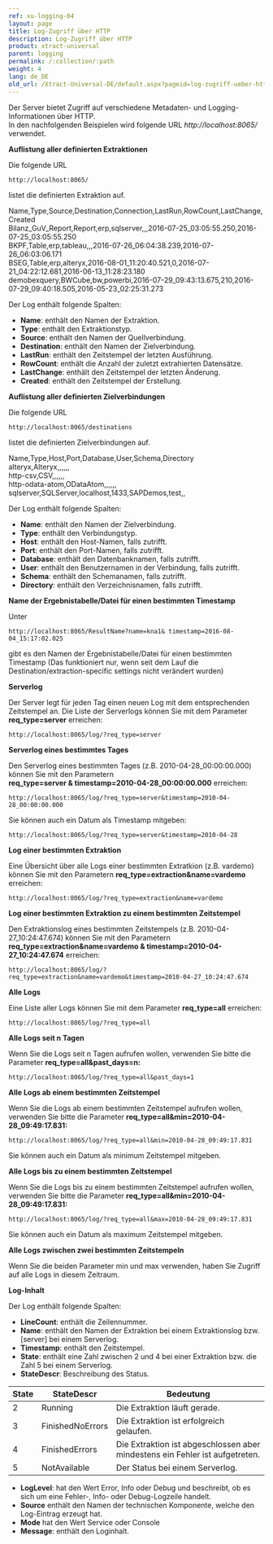 ```yaml
---
ref: xu-logging-04
layout: page
title: Log-Zugriff über HTTP
description: Log-Zugriff über HTTP
product: xtract-universal
parent: logging
permalink: /:collection/:path
weight: 4
lang: de_DE
old_url: /Xtract-Universal-DE/default.aspx?pageid=log-zugriff-ueber-http
---
```


Der Server bietet Zugriff auf verschiedene Metadaten- und Logging-Informationen über HTTP. <br>
In den nachfolgenden Beispielen wird folgende URL *http://localhost:8065/*  verwendet.


**Auflistung aller definierten Extraktionen**

Die folgende URL 

```
http://localhost:8065/
```
listet die definierten Extraktion auf. 

Name,Type,Source,Destination,Connection,LastRun,RowCount,LastChange,Created<br>
Bilanz_GuV_Report,Report,erp,sqlserver,,,2016-07-25_03:05:55.250,2016-07-25_03:05:55.250<br>
BKPF,Table,erp,tableau,,,2016-07-26_06:04:38.239,2016-07-26_06:03:06.171<br>
BSEG,Table,erp,alteryx,2016-08-01_11:20:40.521,0,2016-07-21_04:22:12.681,2016-06-13_11:28:23.180<br>
demobexquery,BWCube,bw,powerbi,2016-07-29_09:43:13.675,210,2016-07-29_09:40:18.505,2016-05-23_02:25:31.273 

Der Log enthält folgende Spalten:<br>
- **Name**: enthält den Namen der Extraktion.
- **Type**: enthält den Extraktionstyp.
- **Source**: enthält den Namen der Quellverbindung.
- **Destination**: enthält den Namen der Zielverbindung.
- **LastRun**: enthält den Zeitstempel der letzten Ausführung. 
- **RowCount**: enthält die Anzahl der zuletzt extrahierten Datensätze. 
- **LastChange**: enthält den Zeitstempel der letzten Änderung. 
- **Created**: enthält den Zeitstempel der Erstellung. 

**Auflistung aller definierten Zielverbindungen**

Die folgende URL
```
http://localhost:8065/destinations
```
listet die definierten Zielverbindungen auf. 

Name,Type,Host,Port,Database,User,Schema,Directory<br>
alteryx,Alteryx,,,,,,<br>
http-csv,CSV,,,,,,<br>
http-odata-atom,ODataAtom,,,,,,<br>
sqlserver,SQLServer,localhost,1433,SAPDemos,test,,

Der Log enthält folgende Spalten:
- **Name**: enthält den Namen der Zielverbindung.
- **Type**: enthält den Verbindungstyp.
- **Host**: enthält den Host-Namen, falls zutrifft.
- **Port**: enthält den Port-Namen, falls zutrifft.
- **Database**: enthält den Datenbanknamen, falls zutrifft. 
- **User**: enthält den Benutzernamen in der Verbindung, falls zutrifft.  
- **Schema**: enthält den Schemanamen, falls zutrifft.  
- **Directory**: enthält den Verzeichnisnamen, falls zutrifft.

**Name der Ergebnistabelle/Datei für einen bestimmten Timestamp** 

Unter

```
http://localhost:8065/ResultName?name=kna1& timestamp=2016-08-04_15:17:02.025
```

gibt es den Namen der Ergebnistabelle/Datei für einen bestimmten Timestamp (Das funktioniert nur, wenn seit dem Lauf die Destination/extraction-specific settings nicht verändert wurden)  

**Serverlog**

Der Server legt für jeden Tag einen neuen Log mit dem entsprechenden Zeitstempel an. Die Liste der Serverlogs können Sie mit dem Parameter **req_type=server** erreichen:

```
http://localhost:8065/log/?req_type=server
```

**Serverlog eines bestimmtes Tages**

Den Serverlog eines bestimmten Tages (z.B. 2010-04-28_00:00:00.000) können Sie mit den Parametern <br>
**req_type=server &
timestamp=2010-04-28_00:00:00.000** erreichen:

```
http://localhost:8065/log/?req_type=server&timestamp=2010-04-28_00:00:00.000
```

Sie können auch ein Datum als Timestamp mitgeben:


```
http://localhost:8065/log/?req_type=server&timestamp=2010-04-28
```

**Log einer bestimmten Extraktion**

Eine Übersicht über alle Logs einer bestimmten Extratkion (z.B. vardemo) können Sie mit den Parametern **req_type=extraction&name=vardemo** erreichen:

```
http://localhost:8065/log/?req_type=extraction&name=vardemo
```

**Log einer bestimmten Extraktion zu einem bestimmten Zeitstempel**

Den Extraktionslog eines bestimmten Zeitstempels (z.B. 2010-04-27_10:24:47.674) können Sie mit den Parametern **req_type=extraction&name=vardemo &
timestamp=2010-04-27_10:24:47.674** erreichen:

```
http://localhost:8065/log/?req_type=extraction&name=vardemo&timestamp=2010-04-27_10:24:47.674
```

**Alle Logs**

Eine Liste aller Logs können Sie mit dem Parameter **req_type=all** erreichen:

```
http://localhost:8065/log/?req_type=all
```

**Alle Logs seit n Tagen**

Wenn Sie die Logs seit n Tagen aufrufen wollen, verwenden Sie bitte die Parameter **req_type=all&past_days=n:**

```
http://localhost:8065/log/?req_type=all&past_days=1
```

**Alle Logs ab einem bestimmten Zeitstempel**

Wenn Sie die Logs ab einem bestimmten Zeitstempel aufrufen wollen, verwenden Sie bitte die Parameter **req_type=all&min=2010-04-28_09:49:17.831:**

```
http://localhost:8065/log/?req_type=all&min=2010-04-28_09:49:17.831
```

Sie können auch ein Datum als minimum Zeitstempel mitgeben.

**Alle Logs bis zu einem bestimmten Zeitstempel**

Wenn Sie die Logs bis zu einem bestimmten Zeitstempel aufrufen wollen, verwenden Sie bitte die Parameter **req_type=all&min=2010-04-28_09:49:17.831:**

```
http://localhost:8065/log/?req_type=all&max=2010-04-28_09:49:17.831
```

Sie können auch ein Datum als maximum Zeitstempel mitgeben.

**Alle Logs zwischen zwei bestimmten Zeitstempeln**

Wenn Sie die beiden Parameter min und max verwenden, haben Sie Zugriff auf alle Logs in diesem Zeitraum.
 
**Log-Inhalt**

Der Log enthält folgende Spalten:

- **LineCount**: enthält die Zeilennummer.
- **Name**: enthält den Namen der Extraktion bei einem Extraktionslog bzw. [server] bei einem Serverlog.
- **Timestamp**: enthält den Zeitstempel.
- **State**: enthält eine Zahl zwischen 2 und 4 bei einer Extraktion bzw. die Zahl 5 bei einem Serverlog.
- **StateDescr**: Beschreibung des Status. 

| State | StateDescr       | Bedeutung                                                                    |
|-------|------------------|------------------------------------------------------------------------------|
| 2     | Running          | Die Extraktion läuft gerade.                                                 |
| 3     | FinishedNoErrors | Die Extraktion ist erfolgreich gelaufen.                                     |
| 4     | FinishedErrors   | Die Extraktion ist abgeschlossen aber mindestens ein Fehler ist aufgetreten. |
| 5     | NotAvailable     | Der Status bei einem Serverlog.                                              |

- **LogLevel**: hat den Wert Error, Info oder Debug und beschreibt, ob es sich um eine Fehler-, Info- oder Debug-Logzeile handelt.
- **Source** enthält den Namen der technischen Komponente, welche  den Log-Eintrag erzeugt hat. 
- **Mode** hat den Wert Service oder Console
- **Message**: enthält den Loginhalt. 

